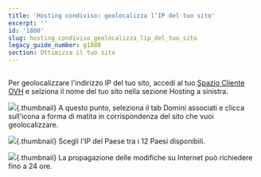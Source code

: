 ```yaml
---
title: 'Hosting condiviso: geolocalizza l’IP del tuo sito'
excerpt: ''
id: '1880'
slug: hosting_condiviso_geolocalizza_lip_del_tuo_sito
legacy_guide_number: g1880
section: Ottimizza il tuo sito
---
```



## 
Per geolocalizzare l'indirizzo IP del tuo sito, accedi al tuo [Spazio Cliente OVH](https://www.ovh.com/auth/?action=gotomanager&from=https://www.ovh.it/&ovhSubsidiary=it) e selziona il nome del tuo sito nella sezione Hosting a sinistra.

![](images/img_2792.jpg){.thumbnail}
A questo punto, seleziona il tab Domini associati e clicca sull'icona a forma di matita in corrispondenza del sito che vuoi geolocalizzare.

![](images/img_2793.jpg){.thumbnail}
Scegli l'IP del Paese tra i 12 Paesi disponibili.

![](images/img_2794.jpg){.thumbnail}
La propagazione delle modifiche su Internet può richiedere fino a 24 ore.

